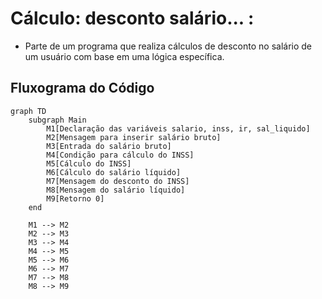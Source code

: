 # Cálculo: desconto salário... :

- Parte de um programa que realiza cálculos de desconto no salário de um usuário com base em uma lógica específica.

## Fluxograma do Código

``` mermaid
graph TD
    subgraph Main
        M1[Declaração das variáveis salario, inss, ir, sal_liquido]
        M2[Mensagem para inserir salário bruto]
        M3[Entrada do salário bruto]
        M4[Condição para cálculo do INSS]
        M5[Cálculo do INSS]
        M6[Cálculo do salário líquido]
        M7[Mensagem do desconto do INSS]
        M8[Mensagem do salário líquido]
        M9[Retorno 0]
    end

    M1 --> M2
    M2 --> M3
    M3 --> M4
    M4 --> M5
    M5 --> M6
    M6 --> M7
    M7 --> M8
    M8 --> M9
```
